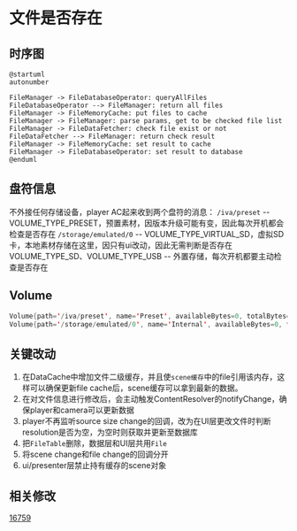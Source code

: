 # 文件是否存在
## 时序图
```plantuml
@startuml
autonumber

FileManager -> FileDatabaseOperator: queryAllFiles
FileDatabaseOperator --> FileManager: return all files
FileManager -> FileMemoryCache: put files to cache
FileManager -> FileManager: parse params, get to be checked file list
FileManager -> FileDataFetcher: check file exist or not
FileDataFetcher --> FileManager: return check result
FileManager -> FileMemoryCache: set result to cache
FileManager -> FileDatabaseOperator: set result to database
@enduml
```
## 盘符信息
不外接任何存储设备，player AC起来收到两个盘符的消息：
`/iva/preset` -- VOLUME_TYPE_PRESET，预置素材，因版本升级可能有变，因此每次开机都会检查是否存在
`/storage/emulated/0` -- VOLUME_TYPE_VIRTUAL_SD，虚拟SD卡，本地素材存储在这里，因只有ui改动，因此无需判断是否存在
VOLUME_TYPE_SD、VOLUME_TYPE_USB -- 外置存储，每次开机都要主动检查是否存在

## Volume
```java
Volume{path='/iva/preset', name='Preset', availableBytes=0, totalBytes=0, volumeType=1}
Volume{path='/storage/emulated/0', name='Internal', availableBytes=0, totalBytes=0, volumeType=2}
```


## 关键改动
1. 在DataCache中增加文件二级缓存，并且使`scene缓存`中的file引用该内存，这样可以确保更新file cache后，scene缓存可以拿到最新的数据。
2. 在对文件信息进行修改后，会主动触发ContentResolver的notifyChange，确保player和camera可以更新数据
3. player不再监听source size change的回调，改为在UI层更改文件时判断resolution是否为空，为空时则获取并更新至数据库
4. 把`FileTable`删除，数据层和UI层共用`File`
5. 将scene change和file change的回调分开
6. ui/presenter层禁止持有缓存的scene对象
## 相关修改
[16759](http://intellyva:81/c/intellyva/apks/liveplayer/+/16759)